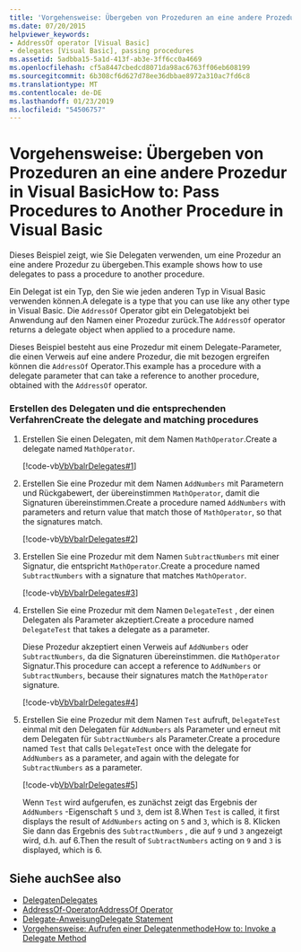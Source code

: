 ```yaml
---
title: 'Vorgehensweise: Übergeben von Prozeduren an eine andere Prozedur in Visual Basic'
ms.date: 07/20/2015
helpviewer_keywords:
- AddressOf operator [Visual Basic]
- delegates [Visual Basic], passing procedures
ms.assetid: 5adbba15-5a1d-413f-ab3e-3ff6cc0a4669
ms.openlocfilehash: cf5a8447cbedcd8071da98ac6763ff06eb608199
ms.sourcegitcommit: 6b308cf6d627d78ee36dbbae8972a310ac7fd6c8
ms.translationtype: MT
ms.contentlocale: de-DE
ms.lasthandoff: 01/23/2019
ms.locfileid: "54506757"
---
```

# <a name="how-to-pass-procedures-to-another-procedure-in-visual-basic"></a><span data-ttu-id="ff753-102">Vorgehensweise: Übergeben von Prozeduren an eine andere Prozedur in Visual Basic</span><span class="sxs-lookup"><span data-stu-id="ff753-102">How to: Pass Procedures to Another Procedure in Visual Basic</span></span>
<span data-ttu-id="ff753-103">Dieses Beispiel zeigt, wie Sie Delegaten verwenden, um eine Prozedur an eine andere Prozedur zu übergeben.</span><span class="sxs-lookup"><span data-stu-id="ff753-103">This example shows how to use delegates to pass a procedure to another procedure.</span></span>  
  
 <span data-ttu-id="ff753-104">Ein Delegat ist ein Typ, den Sie wie jeden anderen Typ in Visual Basic verwenden können.</span><span class="sxs-lookup"><span data-stu-id="ff753-104">A delegate is a type that you can use like any other type in Visual Basic.</span></span> <span data-ttu-id="ff753-105">Die `AddressOf` Operator gibt ein Delegatobjekt bei Anwendung auf den Namen einer Prozedur zurück.</span><span class="sxs-lookup"><span data-stu-id="ff753-105">The `AddressOf` operator returns a delegate object when applied to a procedure name.</span></span>  
  
 <span data-ttu-id="ff753-106">Dieses Beispiel besteht aus eine Prozedur mit einem Delegate-Parameter, die einen Verweis auf eine andere Prozedur, die mit bezogen ergreifen können die `AddressOf` Operator.</span><span class="sxs-lookup"><span data-stu-id="ff753-106">This example has a procedure with a delegate parameter that can take a reference to another procedure, obtained with the `AddressOf` operator.</span></span>  
  
### <a name="create-the-delegate-and-matching-procedures"></a><span data-ttu-id="ff753-107">Erstellen des Delegaten und die entsprechenden Verfahren</span><span class="sxs-lookup"><span data-stu-id="ff753-107">Create the delegate and matching procedures</span></span>  
  
1.  <span data-ttu-id="ff753-108">Erstellen Sie einen Delegaten, mit dem Namen `MathOperator`.</span><span class="sxs-lookup"><span data-stu-id="ff753-108">Create a delegate named `MathOperator`.</span></span>  
  
     [!code-vb[VbVbalrDelegates#1](../../../../visual-basic/language-reference/operators/codesnippet/VisualBasic/how-to-pass-procedures-to-another-procedure_1.vb)]  
  
2.  <span data-ttu-id="ff753-109">Erstellen Sie eine Prozedur mit dem Namen `AddNumbers` mit Parametern und Rückgabewert, der übereinstimmen `MathOperator`, damit die Signaturen übereinstimmen.</span><span class="sxs-lookup"><span data-stu-id="ff753-109">Create a procedure named `AddNumbers` with parameters and return value that match those of `MathOperator`, so that the signatures match.</span></span>  
  
     [!code-vb[VbVbalrDelegates#2](../../../../visual-basic/language-reference/operators/codesnippet/VisualBasic/how-to-pass-procedures-to-another-procedure_2.vb)]  
  
3.  <span data-ttu-id="ff753-110">Erstellen Sie eine Prozedur mit dem Namen `SubtractNumbers` mit einer Signatur, die entspricht `MathOperator`.</span><span class="sxs-lookup"><span data-stu-id="ff753-110">Create a procedure named `SubtractNumbers` with a signature that matches `MathOperator`.</span></span>  
  
     [!code-vb[VbVbalrDelegates#3](../../../../visual-basic/language-reference/operators/codesnippet/VisualBasic/how-to-pass-procedures-to-another-procedure_3.vb)]  
  
4.  <span data-ttu-id="ff753-111">Erstellen Sie eine Prozedur mit dem Namen `DelegateTest` , der einen Delegaten als Parameter akzeptiert.</span><span class="sxs-lookup"><span data-stu-id="ff753-111">Create a procedure named `DelegateTest` that takes a delegate as a parameter.</span></span>  
  
     <span data-ttu-id="ff753-112">Diese Prozedur akzeptiert einen Verweis auf `AddNumbers` oder `SubtractNumbers`, da die Signaturen übereinstimmen. die `MathOperator` Signatur.</span><span class="sxs-lookup"><span data-stu-id="ff753-112">This procedure can accept a reference to `AddNumbers` or `SubtractNumbers`, because their signatures match the `MathOperator` signature.</span></span>  
  
     [!code-vb[VbVbalrDelegates#4](../../../../visual-basic/language-reference/operators/codesnippet/VisualBasic/how-to-pass-procedures-to-another-procedure_4.vb)]  
  
5.  <span data-ttu-id="ff753-113">Erstellen Sie eine Prozedur mit dem Namen `Test` aufruft, `DelegateTest` einmal mit den Delegaten für `AddNumbers` als Parameter und erneut mit dem Delegaten für `SubtractNumbers` als Parameter.</span><span class="sxs-lookup"><span data-stu-id="ff753-113">Create a procedure named `Test` that calls `DelegateTest` once with the delegate for `AddNumbers` as a parameter, and again with the delegate for `SubtractNumbers` as a parameter.</span></span>  
  
     [!code-vb[VbVbalrDelegates#5](../../../../visual-basic/language-reference/operators/codesnippet/VisualBasic/how-to-pass-procedures-to-another-procedure_5.vb)]  
  
     <span data-ttu-id="ff753-114">Wenn `Test` wird aufgerufen, es zunächst zeigt das Ergebnis der `AddNumbers` -Eigenschaft `5` und `3`, dem ist 8.</span><span class="sxs-lookup"><span data-stu-id="ff753-114">When `Test` is called, it first displays the result of `AddNumbers` acting on `5` and `3`, which is 8.</span></span> <span data-ttu-id="ff753-115">Klicken Sie dann das Ergebnis des `SubtractNumbers` , die auf `9` und `3` angezeigt wird, d.h. auf 6.</span><span class="sxs-lookup"><span data-stu-id="ff753-115">Then the result of `SubtractNumbers` acting on `9` and `3` is displayed, which is 6.</span></span>  
  
## <a name="see-also"></a><span data-ttu-id="ff753-116">Siehe auch</span><span class="sxs-lookup"><span data-stu-id="ff753-116">See also</span></span>
- [<span data-ttu-id="ff753-117">Delegaten</span><span class="sxs-lookup"><span data-stu-id="ff753-117">Delegates</span></span>](../../../../visual-basic/programming-guide/language-features/delegates/index.md)
- [<span data-ttu-id="ff753-118">AddressOf-Operator</span><span class="sxs-lookup"><span data-stu-id="ff753-118">AddressOf Operator</span></span>](../../../../visual-basic/language-reference/operators/addressof-operator.md)
- [<span data-ttu-id="ff753-119">Delegate-Anweisung</span><span class="sxs-lookup"><span data-stu-id="ff753-119">Delegate Statement</span></span>](../../../../visual-basic/language-reference/statements/delegate-statement.md)
- [<span data-ttu-id="ff753-120">Vorgehensweise: Aufrufen einer Delegatenmethode</span><span class="sxs-lookup"><span data-stu-id="ff753-120">How to: Invoke a Delegate Method</span></span>](../../../../visual-basic/programming-guide/language-features/delegates/how-to-invoke-a-delegate-method.md)
